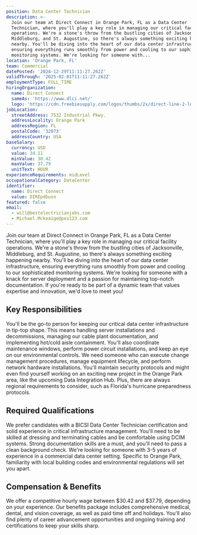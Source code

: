 ```yaml
---
position: Data Center Technician
description: >-
  Join our team at Direct Connect in Orange Park, FL as a Data Center
  Technician, where you'll play a key role in managing our critical facility
  operations. We're a stone's throw from the bustling cities of Jacksonville,
  Middleburg, and St. Augustine, so there's always something exciting happening
  nearby. You'll be diving into the heart of our data center infrastructure,
  ensuring everything runs smoothly from power and cooling to our sophisticated
  monitoring systems. We're looking for someone with...
location: 'Orange Park, FL'
team: Commercial
datePosted: '2024-12-29T11:11:27.262Z'
validThrough: '2025-02-01T11:11:27.262Z'
employmentType: FULL_TIME
hiringOrganization:
  name: Direct Connect
  sameAs: 'https://www.dlci.net/'
  logo: 'https://cdn.freebiesupply.com/logos/thumbs/2x/direct-line-2-logo.png'
jobLocation:
  streetAddress: 7532 Industrial Pkwy.
  addressLocality: Orange Park
  addressRegion: FL
  postalCode: '32073'
  addressCountry: USA
baseSalary:
  currency: USD
  value: 34.11
  minValue: 30.42
  maxValue: 37.79
  unitText: HOUR
experienceRequirements: midLevel
occupationalCategory: DataCenter
identifier:
  name: Direct Connect
  value: DIREpdbusn
featured: false
email:
  - will@bestelectricianjobs.com
  - Michael.Mckeaige@pes123.com
---
```




Join our team at Direct Connect in Orange Park, FL as a Data Center Technician, where you'll play a key role in managing our critical facility operations. We're a stone's throw from the bustling cities of Jacksonville, Middleburg, and St. Augustine, so there's always something exciting happening nearby. You'll be diving into the heart of our data center infrastructure, ensuring everything runs smoothly from power and cooling to our sophisticated monitoring systems. We're looking for someone with a knack for server deployment and a passion for maintaining top-notch documentation. If you're ready to be part of a dynamic team that values expertise and innovation, we'd love to meet you!

## Key Responsibilities
You'll be the go-to person for keeping our critical data center infrastructure in tip-top shape. This means handling server installations and decommissions, managing our cable plant documentation, and implementing hot/cold aisle containment. You'll also coordinate maintenance windows, perform power circuit installations, and keep an eye on our environmental controls. We need someone who can execute change management procedures, manage equipment lifecycle, and perform network hardware installations. You'll maintain security protocols and might even find yourself working on an exciting new project in the Orange Park area, like the upcoming Data Integration Hub. Plus, there are always regional requirements to consider, such as Florida's hurricane preparedness protocols.

## Required Qualifications
We prefer candidates with a BICSI Data Center Technician certification and solid experience in critical infrastructure management. You'll need to be skilled at dressing and terminating cables and be comfortable using DCIM systems. Strong documentation skills are a must, and you'll need to pass a clean background check. We're looking for someone with 3-5 years of experience in a commercial data center setting. Specific to Orange Park, familiarity with local building codes and environmental regulations will set you apart.

## Compensation & Benefits
We offer a competitive hourly wage between $30.42 and $37.79, depending on your experience. Our benefits package includes comprehensive medical, dental, and vision coverage, as well as paid time off and holidays. You'll also find plenty of career advancement opportunities and ongoing training and certifications to keep your skills sharp.